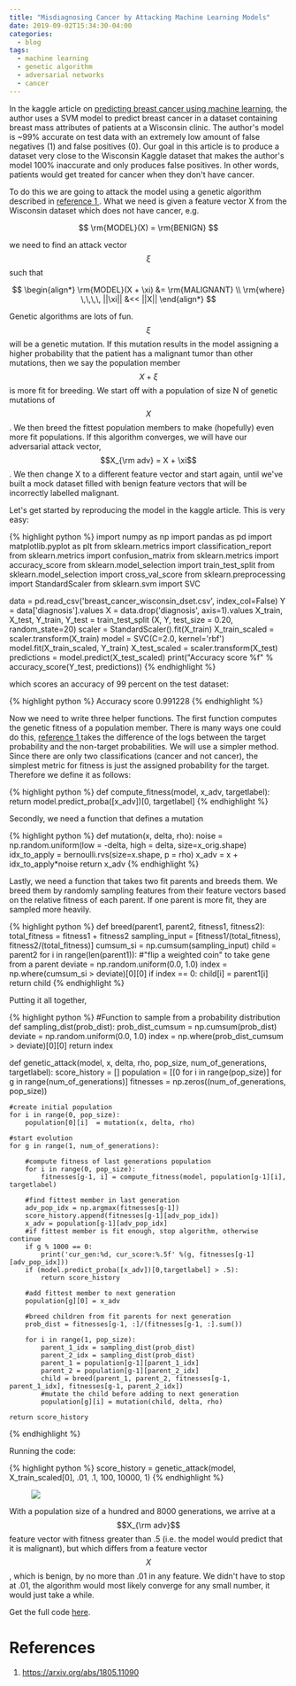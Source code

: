```yaml
---
title: "Misdiagnosing Cancer by Attacking Machine Learning Models"
date: 2019-09-02T15:34:30-04:00
categories:
  - blog
tags:
  - machine learning
  - genetic algorithm
  - adversarial networks
  - cancer
---
```


In the kaggle article on [predicting breast cancer using machine learning](https://www.kaggle.com/junkal/breast-cancer-prediction-using-machine-learning), the author uses a SVM model to predict breast cancer in a dataset containing breast mass attributes of patients at a Wisconsin clinic. The author's model is ~99% accurate on test data with an extremely low amount of false negatives (1) and false positives (0). Our goal in this article is to produce a dataset very close to the Wisconsin Kaggle dataset that makes the author's model 100% inaccurate and only produces false positives. In other words, patients would get treated for cancer when they don't have cancer.

To do this we are going to attack the model using a genetic algorithm described in [reference 1 ](#references). What we need is given a feature vector X from the Wisconsin dataset which does not have cancer, e.g.

$$ \rm{MODEL}(X) = \rm{BENIGN} $$

we need to find an attack vector $$ \xi $$ such that

$$ \begin{align*} \rm{MODEL}(X + \xi) &= \rm{MALIGNANT} \\ \rm{where}  \,\,\,\, ||\xi|| &<< ||X|| \end{align*} $$

Genetic algorithms are lots of fun. $$ \xi $$  will be a genetic mutation. If this mutation results in the model assigning a higher probability that the patient has a malignant tumor than other mutations, then we say the population member $$ X + \xi $$ is more fit for breeding. We start off with a population of size N of genetic mutations of $$ X $$. We then breed the fittest population members to make (hopefully) even more fit populations. If this algorithm converges, we will have our adversarial attack vector, $$X_{\rm adv} = X + \xi$$. We then change X to a different feature vector and start again, until we've built a mock dataset filled with benign feature vectors that will be incorrectly labelled malignant.

Let's get started by reproducing the model in the kaggle article. This is very easy:

{% highlight python %}
import numpy as np
import pandas as pd
import matplotlib.pyplot as plt
from sklearn.metrics import classification_report
from sklearn.metrics import confusion_matrix
from sklearn.metrics import accuracy_score
from sklearn.model_selection import train_test_split
from sklearn.model_selection import cross_val_score
from sklearn.preprocessing import StandardScaler
from sklearn.svm import SVC
       
data = pd.read_csv('breast_cancer_wisconsin_dset.csv', index_col=False)
Y = data['diagnosis'].values
X = data.drop('diagnosis', axis=1).values
X_train, X_test, Y_train, Y_test = train_test_split (X, Y, test_size = 0.20, random_state=20)
scaler = StandardScaler().fit(X_train)
X_train_scaled = scaler.transform(X_train)
model = SVC(C=2.0, kernel='rbf')
model.fit(X_train_scaled, Y_train)
X_test_scaled = scaler.transform(X_test)
predictions = model.predict(X_test_scaled)
print("Accuracy score %f" % accuracy_score(Y_test, predictions))
{% endhighlight %}

which scores an accuracy of 99 percent on the test dataset:

{% highlight python %}
Accuracy score 0.991228
{% endhighlight %}

Now we need to write three helper functions. The first function computes the genetic fitness of a population member. There is many
ways one could do this, [reference 1 ](#references) takes the difference of the logs between the target probability and the non-target probabilities. We will
use a simpler method. Since there are only two classifications (cancer and not cancer), the simplest metric for fitness is just the assigned probability for the target. Therefore
we define it as follows:

{% highlight python %}
def compute_fitness(model, x_adv, targetlabel):
    return model.predict_proba([x_adv])[0, targetlabel]
{% endhighlight %}

Secondly, we need a function that defines a mutation 

{% highlight python %}
def mutation(x, delta,  rho):
        noise = np.random.uniform(low = -delta, high = delta, size=x_orig.shape)
        idx_to_apply = bernoulli.rvs(size=x.shape, p = rho)
        x_adv = x + idx_to_apply*noise
        return x_adv
{% endhighlight %}

Lastly, we need a function that takes two fit parents and breeds them. We breed them by randomly sampling features from their
feature vectors based on the relative fitness of each parent. If one parent is more fit, they are sampled more heavily.

{% highlight python %}
def breed(parent1, parent2, fitness1, fitness2):
    total_fitness = fitness1 + fitness2
    sampling_input = [fitness1/(total_fitness), fitness2/(total_fitness)]
    cumsum_si = np.cumsum(sampling_input)
    child = parent2
    for i in range(len(parent1)):
        #"flip a weighted coin" to take gene from a parent
        deviate = np.random.uniform(0.0, 1.0)
        index = np.where(cumsum_si > deviate)[0][0]
        if index == 0:
            child[i] = parent1[i]
    return child
{% endhighlight %}

Putting it all together,

{% highlight python %}
#Function to sample from a probability distribution
def sampling_dist(prob_dist):
    prob_dist_cumsum = np.cumsum(prob_dist)
    deviate = np.random.uniform(0.0, 1.0)
    index = np.where(prob_dist_cumsum > deviate)[0][0]
    return index

def genetic_attack(model, x, delta, rho, pop_size, num_of_generations, targetlabel):
    score_history = []
    population = [[0 for i in range(pop_size)] for g in range(num_of_generations)]
    fitnesses = np.zeros((num_of_generations, pop_size))
    
    #create initial population
    for i in range(0, pop_size):
        population[0][i]  = mutation(x, delta, rho) 

    #start evolution
    for g in range(1, num_of_generations):
        
        #compute fitness of last generations population
        for i in range(0, pop_size):
            fitnesses[g-1, i] = compute_fitness(model, population[g-1][i], targetlabel)
        
        #find fittest member in last generation
        adv_pop_idx = np.argmax(fitnesses[g-1])
        score_history.append(fitnesses[g-1][adv_pop_idx])
        x_adv = population[g-1][adv_pop_idx]
        #if fittest member is fit enough, stop algorithm, otherwise continue
        if g % 1000 == 0:
            print('cur_gen:%d, cur_score:%.5f' %(g, fitnesses[g-1][adv_pop_idx]))
        if (model.predict_proba([x_adv])[0,targetlabel] > .5):
            return score_history
        
        #add fittest member to next generation
        population[g][0] = x_adv       
        
        #breed children from fit parents for next generation
        prob_dist = fitnesses[g-1, :]/(fitnesses[g-1, :].sum())
        
        for i in range(1, pop_size):
            parent_1_idx = sampling_dist(prob_dist)
            parent_2_idx = sampling_dist(prob_dist)
            parent_1 = population[g-1][parent_1_idx]
            parent_2 = population[g-1][parent_2_idx]            
            child = breed(parent_1, parent_2, fitnesses[g-1, parent_1_idx], fitnesses[g-1, parent_2_idx])
            #mutate the child before adding to next generation
            population[g][i] = mutation(child, delta, rho)
            
    return score_history   
{% endhighlight %}

Running the code:

{% highlight python %}
score_history = genetic_attack(model, X_train_scaled[0], .01, .1, 100, 10000, 1)
{% endhighlight %}

<figure>
<a href="{{ site.url }}/website/images/genattack.png"><img src="{{ site.url }}/website/images/genattack.png" /></a>
</figure>

With a population size of a hundred and 8000 generations, we arrive at a $$X_{\rm adv}$$ feature vector with fitness greater than .5 (i.e. the model would predict that it is malignant), but which differs from a feature vector $$ X $$, which is benign, by no more than .01 in any feature. We didn't have to stop at .01, the algorithm would most likely converge for any small number, it would just take a while.

Get the full code [here](https://github.com/trevor-vincent/python_examples/blob/master/MachineLearning/GenAttack/genattack_cancer.ipynb).

# References

1. https://arxiv.org/abs/1805.11090
